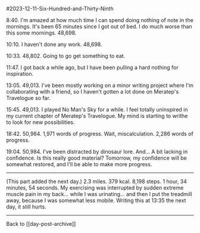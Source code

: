 #2023-12-11-Six-Hundred-and-Thirty-Ninth

8:40.  I'm amazed at how much time I can spend doing nothing of note in the mornings.  It's been 65 minutes since I got out of bed.  I do much worse than this some mornings.  48,698.

10:10.  I haven't done any work.  48,698.

10:33.  48,802.  Going to go get something to eat.

11:47.  I got back a while ago, but I have been pulling a hard nothing for inspiration.

13:05.  49,013.  I've been mostly working on a minor writing project where I'm collaborating with a friend, so I haven't gotten a lot done on Meratep's Travelogue so far.

15:45.  49,013.  I played No Man's Sky for a while.  I feel totally uninspired in my current chapter of Meratep's Travelogue.  My mind is starting to writhe to look for new possibilities.

18:42.  50,984.  1,971 words of progress.  Wait, miscalculation.  2,286 words of progress.

19:04.  50,984.  I've been distracted by dinosaur lore.  And...  A bit lacking in confidence.  Is this really good material?  Tomorrow, my confidence will be somewhat restored, and I'll be able to make more progress.

---
(This part added the next day.)  2.3 miles.  379 kcal.  8,198 steps.  1 hour, 34 minutes, 54 seconds.  My exercising was interrupted by sudden extreme muscle pain in my back... while I was urinating... and then I put the treadmill away, because I was somewhat less mobile.  Writing this at 13:35 the next day, it still hurts.

---
Back to [[day-post-archive]]